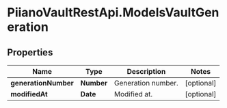 # PiianoVaultRestApi.ModelsVaultGeneration

## Properties

Name | Type | Description | Notes
------------ | ------------- | ------------- | -------------
**generationNumber** | **Number** | Generation number. | [optional] 
**modifiedAt** | **Date** | Modified at. | [optional] 


